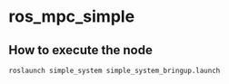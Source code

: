# ros_mpc_simple

## How to execute the node

```
roslaunch simple_system simple_system_bringup.launch
```